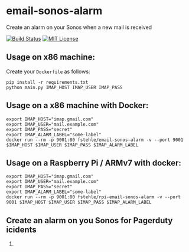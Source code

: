 # email-sonos-alarm

Create an alarm on your Sonos when a new mail is received

[![Build Status](https://circleci.com/gh/fstehle/email-sonos-alarm/tree/master.svg?style=shield)](https://circleci.com/gh/fstehle/email-sonos-alarm)
[![MIT License](https://img.shields.io/badge/license-MIT-blue.svg "MIT License")](https://github.com/twbs/no-carrier/blob/master/LICENSE.txt)

## Usage on x86 machine:

Create your `Dockerfile` as follows:

```
pip install -r requirements.txt
python main.py IMAP_HOST IMAP_USER IMAP_PASS
```

## Usage on a x86 machine with Docker:

```
export IMAP_HOST="imap.gmail.com"
export IMAP_USER="mail.example.com"
export IMAP_PASS="secret"
export IMAP_ALARM_LABEL="some-label"
docker run --rm -p 9001:80 fstehle/email-sonos-alarm -v --port 9001 $IMAP_HOST $IMAP_USER $IMAP_PASS $IMAP_ALARM_LABEL
```

## Usage on a Raspberry Pi / ARMv7 with docker:

```
export IMAP_HOST="imap.gmail.com"
export IMAP_USER="mail.example.com"
export IMAP_PASS="secret"
export IMAP_ALARM_LABEL="some-label"
docker run --rm -p 9001:80 fstehle/rpi-email-sonos-alarm -v --port 9001 $IMAP_HOST $IMAP_USER $IMAP_PASS $IMAP_ALARM_LABEL
```

## Create an alarm on you Sonos for Pagerduty icidents

1. 


